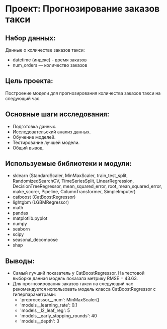 # Проект: Прогнозирование заказов такси

## Набор данных: 
Данные о количестве заказов такси:
* datetime (индекс) - время заказов
* num_orders — количество заказов

## Цель проекта: 
Построение модели для прогнозирования количества заказов такси на следующий час. 

## Основные шаги исследования: 
* Подготовка данных.
* Исследовательский анализ данных.
* Обучение моделей.
* Тестирование лучшей модели.
* Общий вывод.

## Используемые библиотеки и модули:
* sklearn (StandardScaler,  MinMaxScaler, train_test_split, RandomizedSearchCV, TimeSeriesSplit, LinearRegression, DecisionTreeRegressor, mean_squared_error, root_mean_squared_error, make_scorer, Pipeline, ColumnTransformer, SimpleImputer)
* catboost (CatBoostRegressor)
* lightgbm (LGBMRegressor)
* math
* pandas
* matplotlib.pyplot 
* numpy 
* seaborn 
* scipy
* seasonal_decompose
* shap

## Выводы:
* Самый лучший показатель у CatBoostRegressor. На тестовой выборке данная модель показала метрику RMSE = 43.63.
* Для прогнозирования заказов такси на следующий час рекомендуется использовать модель класса CatBoostRegressor с гиперпараметрами:
  * 'preprocessor__num': MinMaxScaler()
  * 'models__learning_rate': 0.1
  * 'models__l2_leaf_reg': 5
  * 'models__early_stopping_rounds': 40
  * 'models__depth': 3
